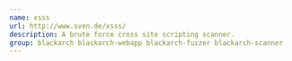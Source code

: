 ```yaml
---
name: xsss
url: http://www.sven.de/xsss/
description: A brute force cross site scripting scanner.
group: blackarch blackarch-webapp blackarch-fuzzer blackarch-scanner
---
```

